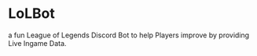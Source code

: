 # LoLBot
a fun League of Legends Discord Bot to help Players improve by providing Live Ingame Data.
